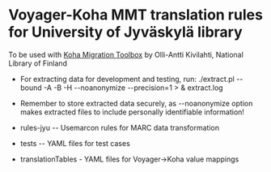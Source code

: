 # Voyager-Koha MMT translation rules for University of Jyväskylä library

To be used with [Koha Migration Toolbox](https://github.com/kivilahtio/koha-migration-toolbox) by Olli-Antti Kivilahti, National Library of Finland

* For extracting data for development and testing, run: ./extract.pl --bound -A -B -H --noanonymize --precision=1 > & extract.log

* Remember to store extracted data securely, as --noanonymize option makes extracted files to include personally identifiable information!


* rules-jyu -- Usemarcon rules for MARC data transformation
* tests -- YAML files for test cases
* translationTables - YAML files for Voyager->Koha value mappings